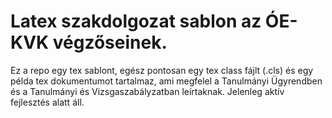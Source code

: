 Latex szakdolgozat sablon az ÓE-KVK végzőseinek.
==============================

Ez a repo egy tex sablont, egész pontosan egy tex class fájlt (.cls) és egy példa tex dokumentumot tartalmaz, ami megfelel a Tanulmányi Ügyrendben és a Tanulmányi és Vizsgaszabályzatban leírtaknak. Jelenleg aktív fejlesztés alatt áll.
